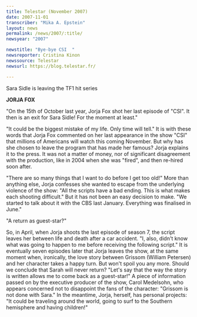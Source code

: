 ```yaml
---
title: Telestar (November 2007)
date: 2007-11-01
transcriber: "Mika A. Epstein"
layout: news
permalink: /news/2007/:title/
newsyear: "2007"

newstitle: "Bye-bye CSI  "
newsreporter: Cristina Kinon
newssource: Telestar
newsurl: https://blog.telestar.fr/

---
```


Sara Sidle is leaving the TF1 hit series

**JORJA FOX**

"On the 15th of October last year, Jorja Fox shot her last episode of "CSI". It then is an exit for Sara Sidle! For the moment at least."

"It could be the biggest mistake of my life. Only time will tell." It is with these words that Jorja Fox commented on her last appearance in the show "CSI" that millions of Americans will watch this coming November. But why has she chosen to leave the program that has made her famous? Jorja explains it to the press. It was not a matter of money, nor of significant disagreement with the production, like in 2004 when she was "fired", and then re-hired soon after.

"There are so many things that I want to do before I get too old!" More than anything else, Jorja confesses she wanted to escape from the underlying violence of the show: "All the scripts have a bad ending. This is what makes each shooting difficult." But it has not been an easy decision to make. "We started to talk about it with the CBS last January. Everything was finalised in June."

"A return as guest-star?"

So, in April, when Jorja shoots the last episode of season 7, the script leaves her between life and death after a car accident. "I, also, didn't know what was going to happen to me before receiving the following script." It is eventually seven episodes later that Jorja leaves the show, at the same moment when, ironically, the love story between Grissom (William Petersen) and her character takes a happy turn. But won't spoil you any more. Should we conclude that Sarah will never return? "Let's say that the way the story is written allows me to come back as a guest-star!" A piece of information passed on by the executive producer of the show, Carol Medelsohn, who appears concerned not to disappoint the fans of the character: "Grissom is not done with Sara." In the meantime, Jorja, herself, has personal projects: "It could be traveling around the world, going to surf to the Southern hemisphere and having children!"
